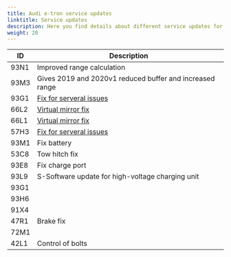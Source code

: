 ```yaml
---
title: Audi e-tron service updates
linktitle: Service updates
description: Here you find details about different service updates for Audi e-tron
weight: 20
---
```


| ID | Description |
|-----|-------|
| 93N1 | Improved range calculation     |
| 93M3 | Gives 2019 and 2020v1 reduced buffer and increased range |
| 93G1 | [Fix for serveral issues](https://github.com/electrichasgoneaudi/etron-issues/issues/55) |
| 66L2 | [Virtual mirror fix](https://github.com/electrichasgoneaudi/etron-issues/issues/50)   |
| 66L1 | [Virtual mirror fix](https://github.com/electrichasgoneaudi/etron-issues/issues/49)  |
| 57H3 | [Fix for serveral issues](https://github.com/electrichasgoneaudi/etron-issues/issues/48) |
| 93M1 | Fix battery |
| 53C8 | Tow hitch fix |
| 93E8 | Fix charge port |
| 93L9 | S-Software update for high-voltage charging unit |
| 93G1 |   |
| 93H6 |   |
| 91X4 |   |
| 47R1 | Brake fix  |
| 72M1 |            |
| 42L1 |  Control of bolts | 


